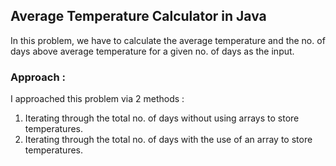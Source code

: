 ## Average Temperature Calculator in Java
In this problem, we have to calculate the average temperature and the no. of days above average temperature for a given no. of days as the input.
### Approach :
I approached this problem via 2 methods :
1. Iterating through the total no. of days without using arrays to store temperatures.
2. Iterating through the total no. of days with the use of an array to store temperatures.
